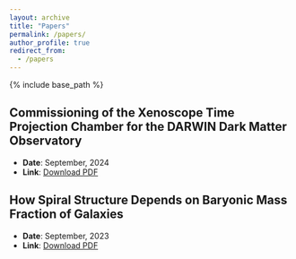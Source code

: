 ```yaml
---
layout: archive
title: "Papers"
permalink: /papers/
author_profile: true
redirect_from:
  - /papers
---
```

{% include base_path %}


## Commissioning of the Xenoscope Time Projection Chamber for the DARWIN Dark Matter Observatory
- **Date**: September, 2024 
- **Link**: [Download PDF](/file/Commissioning_of_the_Xenoscope_Time_Projection_Chamber_for_the_DARWIN_Dark_Matter_Observatory(2).pdf)

## How Spiral Structure Depends on Baryonic Mass Fraction of Galaxies
- **Date**: September, 2023 
- **Link**: [Download PDF](How_Spiral_Structure_Depends_on_Baryonic_Mass_Fraction_of_Galaxies.pdf)

